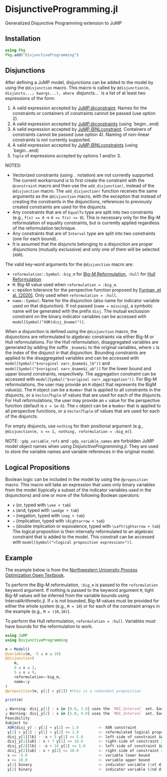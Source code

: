 # DisjunctiveProgramming.jl
Generalized Disjunctive Programming extension to JuMP

## Installation

```julia
using Pkg
Pkg.add("DisjunctiveProgramming")
```

## Disjunctions

After defining a JuMP model, disjunctions can be added to the model by using the `@disjunction` macro. This macro is called by `@disjunction(m, disjuncts...; kwargs...), where `disjuncts...` is a list of at least two expressions of the form:
1. A valid expression accepted by [JuMP.@constraint](https://jump.dev/JuMP.jl/stable/reference/constraints/#JuMP.@constraint). Names for the constraints or containers of constraints cannot be passed (use option 2).
2. A valid expression accepted by [JuMP.@constraints](https://jump.dev/JuMP.jl/stable/reference/constraints/#JuMP.@constraints) (using `begin...end)
3. A valid expression accepted by [JuMP.@NLconstraint](https://jump.dev/JuMP.jl/stable/reference/nlp/#JuMP.@NLconstraint). Containers of constraints cannot be passed (use option 4). Naming of non-linear constraints is not currently supported.
4. A valid expression accepted by [JuMP.@NLconstraints](https://jump.dev/JuMP.jl/stable/reference/nlp/#JuMP.@NLconstraints) (using `begin...end)
5. `Tuple` of expressions accepted by options 1 and/or 3.

NOTES: 
- Vectorized constraints (using `.` notation) are not currently supported. The current workarround is to first create the constraint with the `@constraint` macro and then use the `add_disjunction!`, instead of the `@disjunction` macro. The `add_disjunction!` function receives the same arguments as the `@disjunction` macro, with the exception that instead of creating the constraints in the disjunctions, references to previously created constraints are used for the disjuncts.
- Any constraints that are of `EqualTo` type are split into two constraints (e.g., `f(x) == 0` -> `0 <= f(x) <= 0`). This is necessary only for the Big-M reformulation of equality constraints, but is currently applied regardless of the reformulation technique.
- Any constraints that are of `Interval` type are split into two constraints (one for each bound).
- It is assumed that the disjuncts belonging to a disjunction are proper disjunctions (mutually exclussive) and only one of them will be selected (`XOR`).

The valid key-word arguments for the `@disjunction` macro are:
- `reformulation::Symbol`: `:big_m` for [Big-M Reformulation](https://optimization.mccormick.northwestern.edu/index.php/Disjunctive_inequalities#Big-M_Reformulation), `:hull` for [Hull Reformulation](https://optimization.mccormick.northwestern.edu/index.php/Disjunctive_inequalities#Convex-Hull_Reformulation)
- `M`: Big-M value used when `reformulation = :big_m`.
- `ϵ`: epsilon tolerance for the perspective function proposed by [Furman, et al. [2020]](https://link.springer.com/article/10.1007/s10589-020-00176-0). Only used when `reformulation = :hull`.
- `name::Symbol`: Name for the disjunction (also name for indicator variable used on that disjunction). If not passed (`name = missing`), a symbolic name will be generated with the prefix `disj`. The mutual exclussion constraint on the binary indicator variables can be accessed with `model[Symbol("XOR(disj_$name)")]`.

When a disjunction is defined using the `@disjunction` macro, the disjunctions are reformulated to algebraic constraints via either Big-M or Hull reformulations. For the Hull reformulation, disaggregated variables are generated by adding the suffix `_$name$i` to the original variables, where `i` is the index of the disjunct in that disjunction. Bounding constraints are applied to the disaggregated variables and can be accessed with `model[Symbol("$<original var>_$name$i_lb")]` and `model[Symbol("$<original var>_$name$i_ub")]` for the lower bound and upper bound constraints, respectively. The aggregation constraint can be accessed with `model[Symbol("$<original var>_aggregation")]`. For Big-M reformulations, the user may provide an `M` object that represents the BigM value(s). The `M` object can be a `Number` that is applied to all constraints in the disjuncts, or a `Vector`/`Tuple` of values that are used for each of the disjuncts. For Hull reformulations, the user may provide an `ϵ` value for the perspective function (default is `ϵ = 1e-6`). The `ϵ` object can be a `Number` that is applied to all perspective functions, or a `Vector`/`Tuple` of values that are used for each of the disjuncts.

For empty disjuncts, use `nothing` for their positional argument (e.g., `@disjunction(m, x <= 1, nothing, reformulation = :big_m)`).

NOTE: `:gdp_variable_refs` and `:gdp_variable_names` are forbidden JuMP model object names when using *DisjunctiveProgramming.jl*. They are used to store the variable names and variable references in the original model.

## Logical Propositions

Boolean logic can be included in the model by using the `@proposition` macro. This macro will take an expression that uses only binary variables from the model (typically a subset of the indicator variables used in the disjunctions) and one or more of the following Boolean operators:
- `∨` (or, typed with `\vee + tab`)
- `∧` (and, typed with `\wedge + tab`)
- `¬` (negation, typed with `\neg + tab`)
- `⇒` (implication, typed with `\Rightarrow + tab`)
- `⇔` (double implication or equivalence, typed with `\Leftrightarrow + tab`)
The logical proposition is then internally reformulated to an algebraic constraint that is added to the model. This constrait can be accessed with `model[Symbol("<logical proposition expression>")]`.

## Example

The example below is from the [Northwestern University Process Optimization Open Textbook](https://optimization.mccormick.northwestern.edu/index.php/Disjunctive_inequalities).

To perform the Big-M reformulation, `:big_m` is passed to the `reformulation` keyword argument. If nothing is passed to the keyword argument `M`, tight Big-M values will be inferred from the variable bounds using IntervalArithmetic.jl. If `x` is not bounded, Big-M values must be provided for either the whole system (e.g., `M = 10`) or for each of the constraint arrays in the example (e.g., `M = (10,10)`).

To perform the Hull reformulation, `reformulation = :hull`. Variables must have bounds for the reformulation to work.

```julia
using JuMP
using DisjunctiveProgramming

m = Model()
@variable(m, -5 ≤ x ≤ 10)
@disjunction(
    m,
    0 ≤ x ≤ 3,
    5 ≤ x ≤ 9,
    reformulation=:big_m,
    name=:y
)
@proposition(m, y[1] ∨ y[2]) #this is a redundant proposition

print(m)

┌ Warning: disj_y[1] : x in [0.0, 3.0] uses the `MOI.Interval` set. Each instance of the interval set has been split into two constraints, one for each bound.
┌ Warning: disj_y[2] : x in [5.0, 9.0] uses the `MOI.Interval` set. Each instance of the interval set has been split into two constraints, one for each bound.
Feasibility
Subject to
 XOR(disj_y) : y[1] + y[2] == 1.0         <- XOR constraint
 y[1] ∨ y[2] : y[1] + y[2] >= 1.0         <- reformulated logical proposition (name is the proposition)
 disj_y[1][lb] : -x + 5 y[1] <= 5.0       <- left-side of constraint in 1st disjunct (name is assigned to disj_y[1][lb])
 disj_y[1][ub] : x + 7 y[1] <= 10.0       <- right-side of constraint in 1st disjunct (name is assigned to disj_y[1][ub])
 disj_y[2][lb] : -x + 10 y[2] <= 5.0      <- left-side of constraint in 2nd disjunct (name is assigned to disj_y[2][lb])
 disj_y[2][ub] : x + y[2] <= 10.0         <- right-side of constraint in 2nd disjunct (name is assigned to disj_y[2][ub])
 x >= -5.0                                <- variable lower bound
 x <= 10.0                                <- variable upper bound
 y[1] binary                              <- indicator variable (1st disjunct) is binary
 y[2] binary                              <- indicator variable (2nd disjunct) is binary
```
